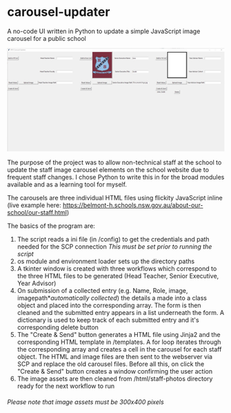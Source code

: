 # carousel-updater
A no-code UI written in Python to update a simple JavaScript image carousel for a public school

![carousel-updater stages](carousel_updater.png)

The purpose of the project was to allow non-technical staff at the school to update the staff image carousel elements on the school website due to frequent staff changes.
I chose Python to write this in for the broad modules available and as a learning tool for myself.

The carousels are three individual HTML files using flickity JavaScript inline (live example here: https://belmont-h.schools.nsw.gov.au/about-our-school/our-staff.html)

The basics of the program are:

1. The script reads a ini file (in /config) to get the credentials and path needed for the SCP connection *This must be set prior to running the script*
2. os module and environment loader sets up the directory paths
3. A tkinter window is created with three workflows which correspond to the three HTML files to be generated (Head Teacher, Senior Executive, Year Advisor)
4. On submission of a collected entry (e.g. Name, Role, image, imagepath\**automatically collected*) the details a made into a class object and placed into the corresponding array. The form is then cleaned and the submitted entry appears in a list underneath the form. A dictionary is used to keep track of each submitted entry and it's corresponding delete button
5. The "Create & Send" button generates a HTML file using Jinja2 and the corresponding HTML template in /templates. A for loop iterates through the corresponding array and creates a cell in the carousel for each staff object. The HTML and image files are then sent to the webserver via SCP and replace the old carousel files. Before all this, on click the "Create & Send" button creates a window confirming the user action
6. The image assets are then cleaned from /html/staff-photos directory ready for the next workflow to run

###### *Please note that image assets must be 300x400 pixels*
